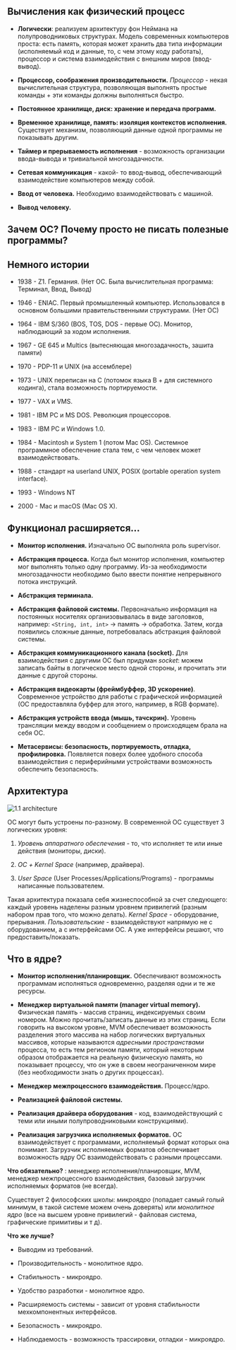## Вычисления как физический процесс

-  __Логически__: реализуем архитектуру фон Неймана на полупроводниковых структурах. Модель современных компьютеров проста: есть память, которая может хранить два типа информации (исполняемый код и данные, то, с чем этому коду работать), процессор и система взаимодействия с внешним миров (ввод-вывод).

- __Процессор, соображения производительности.__ _Процессор_ - некая вычислительная структура, позволяющая выполнять простые команды + эти команды должны выполняться быстро. 

- __Постоянное хранилище, диск: хранение и передача программ.__

- __Временное хранилище, память: изоляция контекстов исполнения.__ Существует механизм, позволяющий данные одной программы не показывать другим.

- __Таймер и прерываемость исполнения__ - возможность организации ввода-вывода и тривиальной многозадачности.

- __Сетевая коммуникация__ - какой- то ввод-вывод, обеспечивающий взаимодействие компьютеров между собой.

- __Ввод от человека.__ Необходимо взаимодействовать с машиной.

- __Вывод человеку.__


## Зачем ОС? Почему просто не писать полезные программы? 

## Немного истории

- 1938 - Z1. Германия. (Нет ОС. Была вычислительная программа: Терминал, Ввод, Вывод)

- 1946 - ENIAC. Первый промышленный компьютер. Использовался в основном большими правительственными структурами. (Нет ОС)

- 1964 - IBM S/360 (BOS, TOS, DOS - первые ОС). Монитор, наблюдающий за ходом исполнения.

- 1967 - GE 645 и Multics (вытесняющая многозадачность, зашита памяти)

- 1970 - PDP-11 и UNIX (на ассемблере)

- 1973 - UNIX переписан на C (потомок языка B + для системного кодинга), стала возможность портируемости. 

- 1977 - VAX и VMS. 

- 1981 - IBM PC и MS DOS. Революция процессоров.

- 1983 - IBM PC и Windows 1.0.

- 1984 - Macintosh и System 1 (потом Mac OS). Системное программное обеспечение стала тем, с чем человек может взаимодействовать.

- 1988 - стандарт на userland UNIX, POSIX (portable operation system interface).

- 1993 - Windows NT

- 2000 - Mac и macOS (Mac OS X).


## Функционал расширяется…

- __Монитор исполнения.__ Изначально ОС выполняла роль supervisor.

- __Абстракция процесса.__ Когда был монитор исполнения, компьютер мог выполнять только одну программу. Из-за необходимости многозадачности необходимо было ввести понятие непрерывного потока инструкций.

- __Абстракция терминала.__

- __Абстракция файловой системы.__ Первоначально информация на постоянных носителях организовывалась в виде заголовков, например: `<String, int, int>` -> память ->  обработка. Затем, когда появились сложные данные, потребовалась абстракция файловой системы.

- __Абстракция коммуникационного канала (socket).__ Для взаимодействия с другими ОС был придуман _socket_: можем записать байты в логическое место одной стороны, и прочитать эти данные с другой стороны.  

- __Абстракция видеокарты (фреймбуффер, 3D ускорение)__. Современное устройство для работы с графической информацией (ОС предоставляла буффер для этого, например, в RGB формате).

- __Абстракция устройств ввода (мышь, тачскрин).__ Уровень трансляции между вводом и сообщением о происходящем брала на себя ОС.

- __Метасервисы: безопасность, портируемость, отладка, профилировка.__  Появляется поверх более удобного способа взаимодействия с периферийными устройствами возможность обеспечить безопасность. 


## Архитектура

![1.1 architecture](https://github.com/aslastin/os_course/blob/master/images/1.1%20architecture.png)

ОС могут быть устроены по-разному. В современной ОС существует 3 логических уровня: 

1) _Уровень аппаратного обеспечения_ - то, что исполняет те или иные действия (мониторы, диски). 

2) _ОС + Kernel Space_ (например, драйвера). 

3) _User Space_ (User Processes/Applications/Programs)  - программы написанные пользователем. 

Такая архитектура показала себя жизнеспособной за счет следующего: каждый уровень наделены разным уровнем привилегий (разным набором прав того, что можно делать). _Kernel Space_ - оборудование, прерывания. _Пользовательские_ - взаимодействуют напрямую не с оборудованием, а с интерфейсами ОС. А уже интерфейсы решают, что предоставить/показать. 


## Что в ядре?

- __Монитор исполнения/планировщик.__ Обеспечивают возможность программам исполняться одновременно, разделяя одни и те же ресурсы.

- __Менеджер виртуальной памяти (manager virtual memory).__ Физическая память - массив страниц, индексируемых своим номером. Можно прочитать/записать данные из этих страниц. Если говорить на высоком уровне, MVM обеспечивает возможность разделения этого массива на набор логических виртуальных массивов, которые называются _адресными пространствами_ процесса, то есть тем регионом памяти, который некоторым образом отображается на реальную физическую память, но показывает процессу, что он уже в своем неограниченном мире (без необходимости знать о других процессах).

- __Менеджер межпроцессного взаимодействия.__ Процесс/ядро.

- __Реализацией файловой системы.__ 

- __Реализация драйвера оборудования__ - код, взаимодействующий с теми или иными полупроводниковыми конструкциями).

- __Реализация загрузчика исполняемых форматов.__ ОС взаимодействует с программами, исполняемый формат которых она понимает. Загрузчик исполняемых форматов обеспечивает возможность ядру ОС взаимодействовать с разными процессами. 

__Что обязательно?__ : менеджер исполнения/планировщик, MVM, менеджер межпроцессного взаимодействия, базовый загрузчик исполняемых форматов (не всегда).  

Существует 2 философских школы: _микроядро_ (попадает самый голый минимум, в такой системе можем очень доверять) или _монолитное ядро_ (все на высшем уровне привилегий - файловая система, графические примитивы и т д). 

__Что же лучше?__

- Выводим из требований.

- Производительность - монолитное ядро.

- Стабильность - микроядро.

- Удобство разработки - монолитное ядро.

- Расширяемость системы - зависит от уровня стабильности мехкомпонентных интерфейсов.

- Безопасность - микроядро.

- Наблюдаемость - возможность трассировки, отладки - микроядро.








